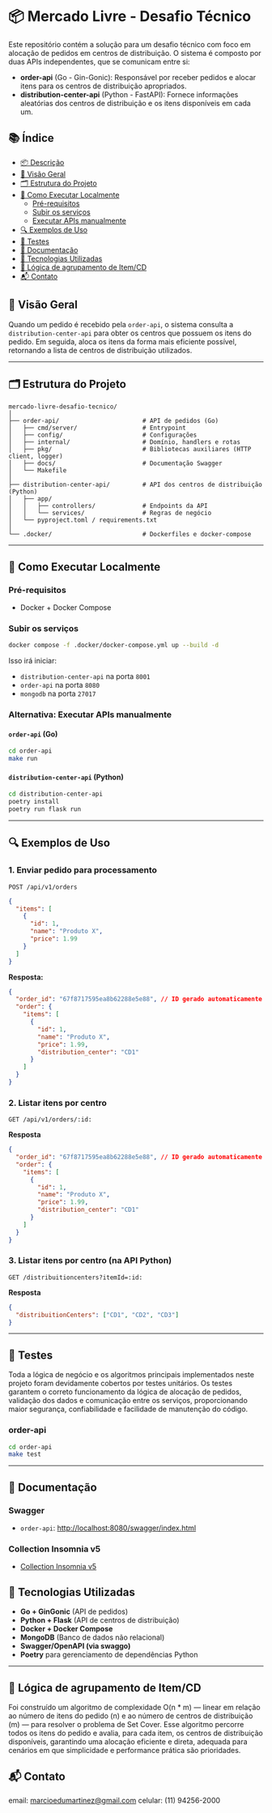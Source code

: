 # 📦 Mercado Livre - Desafio Técnico

Este repositório contém a solução para um desafio técnico com foco em alocação de pedidos em centros de distribuição. O sistema é composto por duas APIs independentes, que se comunicam entre si:

- **order-api** (Go - Gin-Gonic): Responsável por receber pedidos e alocar itens para os centros de distribuição apropriados.
- **distribution-center-api** (Python - FastAPI): Fornece informações aleatórias dos centros de distribuição e os itens disponíveis em cada um.

## 📚 Índice

- [📦 Descrição](#-mercado-livre---desafio-técnico)
- [🧠 Visão Geral](#-visão-geral)
- [🗂 Estrutura do Projeto](#-estrutura-do-projeto)
- [🚀 Como Executar Localmente](#-como-executar-localmente)
  - [Pré-requisitos](#pré-requisitos)
  - [Subir os serviços](#subir-os-serviços)
  - [Executar APIs manualmente](#alternativa-executar-apis-manualmente)
- [🔍 Exemplos de Uso](#-exemplos-de-uso)
- [🧪 Testes](#-testes)
- [📄 Documentação](#-documentação)
- [🧰 Tecnologias Utilizadas](#-tecnologias-utilizadas)
- [🧠 Lógica de agrupamento de Item/CD](#-lógica-de-agrupamento-de-itemcd)
- [📬 Contato](#-contato)

## 🧠 Visão Geral

Quando um pedido é recebido pela `order-api`, o sistema consulta a `distribution-center-api` para obter os centros que possuem os itens do pedido. Em seguida, aloca os itens da forma mais eficiente possível, retornando a lista de centros de distribuição utilizados.

---

## 🗂 Estrutura do Projeto

```
mercado-livre-desafio-tecnico/
│
├── order-api/                       # API de pedidos (Go)
│   ├── cmd/server/                  # Entrypoint
│   ├── config/                      # Configurações
│   ├── internal/                    # Domínio, handlers e rotas
│   ├── pkg/                         # Bibliotecas auxiliares (HTTP client, logger)
│   ├── docs/                        # Documentação Swagger
│   └── Makefile
│
├── distribution-center-api/         # API dos centros de distribuição (Python)
│   ├── app/
│   │   ├── controllers/             # Endpoints da API
│   │   └── services/                # Regras de negócio
│   └── pyproject.toml / requirements.txt
│
└── .docker/                         # Dockerfiles e docker-compose
```

---

## 🚀 Como Executar Localmente

### Pré-requisitos

- Docker + Docker Compose

### Subir os serviços

```bash
docker compose -f .docker/docker-compose.yml up --build -d
```

Isso irá iniciar:

- `distribution-center-api` na porta `8001`
- `order-api` na porta `8080`
- `mongodb` na porta `27017`

### Alternativa: Executar APIs manualmente

#### `order-api` (Go)

```bash
cd order-api
make run
```

#### `distribution-center-api` (Python)

```bash
cd distribution-center-api
poetry install
poetry run flask run
```

---

## 🔍 Exemplos de Uso

### 1. Enviar pedido para processamento

`POST /api/v1/orders`

```json
{
  "items": [
    {
      "id": 1,
      "name": "Produto X",
      "price": 1.99
    }
  ]
}
```

**Resposta:**

```json
{
  "order_id": "67f8717595ea8b62288e5e88", // ID gerado automaticamente
  "order": {
    "items": [
      {
        "id": 1,
        "name": "Produto X",
        "price": 1.99,
        "distribution_center": "CD1"
      }
    ]
  }
}
```

### 2. Listar itens por centro

`GET /api/v1/orders/:id:`

**Resposta**

```json
{
  "order_id": "67f8717595ea8b62288e5e88", // ID gerado automaticamente
  "order": {
    "items": [
      {
        "id": 1,
        "name": "Produto X",
        "price": 1.99,
        "distribution_center": "CD1"
      }
    ]
  }
}
```

### 3. Listar itens por centro (na API Python)

`GET /distribuitioncenters?itemId=:id:`

**Resposta**

```json
{
  "distribuitionCenters": ["CD1", "CD2", "CD3"]
}
```

---

## 🧪 Testes

Toda a lógica de negócio e os algoritmos principais implementados neste projeto foram devidamente cobertos por testes unitários. Os testes garantem o correto funcionamento da lógica de alocação de pedidos, validação dos dados e comunicação entre os serviços, proporcionando maior segurança, confiabilidade e facilidade de manutenção do código.

### order-api

```bash
cd order-api
make test
```

---

## 📄 Documentação

### Swagger

- `order-api`: [http://localhost:8080/swagger/index.html](http://localhost:8080/swagger/index.html)

### Collection Insomnia v5

- [Collection Insomnia v5](./collection.yaml)

## 🧰 Tecnologias Utilizadas

- **Go + GinGonic** (API de pedidos)
- **Python + Flask** (API de centros de distribuição)
- **Docker + Docker Compose**
- **MongoDB** (Banco de dados não relacional)
- **Swagger/OpenAPI (via swaggo)**
- **Poetry** para gerenciamento de dependências Python

---

## 🧠 Lógica de agrupamento de Item/CD

Foi construído um algoritmo de complexidade O(n \* m) — linear em relação ao número de itens do pedido (n) e ao número de centros de distribuição (m) — para resolver o problema de Set Cover. Esse algoritmo percorre todos os itens do pedido e avalia, para cada item, os centros de distribuição disponíveis, garantindo uma alocação eficiente e direta, adequada para cenários em que simplicidade e performance prática são prioridades.

## 📬 Contato

email: marcioedumartinez@gmail.com
celular: (11) 94256-2000
